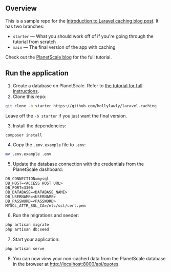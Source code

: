 ## Overview

This is a sample repo for the [Introduction to Laravel caching blog post](https://planetscale.com/blog/introduction-to-laravel-caching). It has two branches: 

- `starter` &mdash; What you should work off of if you're going through the tutorial from scratch
- `main` &mdash; The final version of the app with caching

Check out the [PlanetScale blog](https://planetscale.com/blog/introduction-to-laravel-caching) for the full tutorial.

## Run the application

1. Create a database on PlanetScale. Refer to [the tutorial for full instructions](https://planetscale.com/blog/introduction-to-laravel-caching#set-up-a-database).
2. Clone this repo:

```bash
git clone -b starter https://github.com/hollylawly/laravel-caching
```

Leave off the `-b starter` if you just want the final version.

3. Install the dependencies:

```bash
composer install
```

4. Copy the `.env.example` file to `.env`:

```bash
mv .env.example .env
```

5. Update the database connection with the credentials from the PlanetScale dashboard:

```
DB_CONNECTION=mysql
DB_HOST=<ACCESS HOST URL> 
DB_PORT=3306
DB_DATABASE=<DATABASE_NAME> 
DB_USERNAME=<USERNAME>
DB_PASSWORD=<PASSWORD>
MYSQL_ATTR_SSL_CA=/etc/ssl/cert.pem
```

6. Run the migrations and seeder:

```bash
php artisan migrate
php artisan db:seed
```

7.  Start your application:

```bash
php artisan serve
```

8. You can now view your non-cached data from the PlanetScale database in the browser at [http://localhost:8000/api/quotes](http://localhost:8000/api/quotes).
